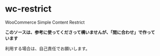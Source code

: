 # wc-restrict
WooCommerce Simple Content Restrict 

**このソースは、参考に使ってくださって構いませんが、「間に合わせ」で作っています**

利用する場合は、自己責任でお願いします。

